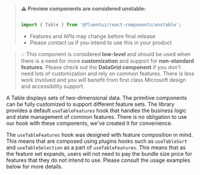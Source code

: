 <!-- Don't allow prettier to collapse code block into single line -->
<!-- prettier-ignore -->
> **⚠️ Preview components are considered unstable:**
>
> ```jsx
>
> import { Table } from '@fluentui/react-components/unstable';
>
> ```
>
> - Features and APIs may change before final release
> - Please contact us if you intend to use this in your product

> 💡 This component is considered **low-level** and should be used when there is a need for more **customization** and
> support for **non-standard features**. Please check out the **DataGrid component**
> if you don't need lots of customization and rely on common features. There is less work involved and you will benefit
> from first class Microsoft design and accessibility support.

A Table displays sets of two-dimensional data. The primitive components can be fully customized to support different
feature sets. The library provides a default `useTableFeatures` hook that handles the business logic and state management of common
features. There is no obligation to use our hook with these components, we've created it for convenience.

The `useTableFeatures` hook was designed with feature composition in mind. This means that are composed using
plugins hooks such as `useTableSort` and `useTableSelection` as a part of `useTableFeatures`. This means
that as the feature set expands, users will not need to pay the bundle size price for features that they do not intend
to use. Please consult the usage examples below for more details.
